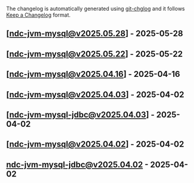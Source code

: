 The changelog is automatically generated using [git-chglog](https://github.com/git-chglog/git-chglog) and it follows [Keep a Changelog](https://keepachangelog.com) format.


<a name="ndc-jvm-mysql@v2025.05.28"></a>
## [ndc-jvm-mysql@v2025.05.28] - 2025-05-28

<a name="ndc-jvm-mysql@v2025.05.22"></a>
## [ndc-jvm-mysql@v2025.05.22] - 2025-05-22

<a name="ndc-jvm-mysql@v2025.04.16"></a>
## [ndc-jvm-mysql@v2025.04.16] - 2025-04-16

<a name="ndc-jvm-mysql@v2025.04.03"></a>
## [ndc-jvm-mysql@v2025.04.03] - 2025-04-02

<a name="ndc-jvm-mysql-jdbc@v2025.04.03"></a>
## [ndc-jvm-mysql-jdbc@v2025.04.03] - 2025-04-02

<a name="ndc-jvm-mysql@v2025.04.02"></a>
## [ndc-jvm-mysql@v2025.04.02] - 2025-04-02

<a name="ndc-jvm-mysql-jdbc@v2025.04.02"></a>
## ndc-jvm-mysql-jdbc@v2025.04.02 - 2025-04-02
